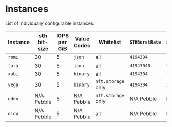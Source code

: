 # Instances

List of individually configurable instances:

| Instance | sth bit-size | IOPS per GiB  | Value Codec  | Whitelist           | `STHBurstRate` | `STHSyncInterval` | Running                                                                                                                                       |
|----------|--------------|---------------|--------------|---------------------|----------------|-------------------|-----------------------------------------------------------------------------------------------------------------------------------------------|
| `romi`   | 30           | 5             | `json`       | all                 | `4194304`      | `1s`              | [778339d270108841997806c86203ddd3a7341fcb](https://github.com/filecoin-project/storetheindex/commit/778339d270108841997806c86203ddd3a7341fcb) |
| `tara`   | 30           | 5             | `json`       | all                 | `41943040`     | `3s`              | [778339d270108841997806c86203ddd3a7341fcb](https://github.com/filecoin-project/storetheindex/commit/778339d270108841997806c86203ddd3a7341fcb) |
| `xabi`   | 30           | 5             | `binary`     | all                 | `4194304`      | `1s`              | [945940507682064093e846ecc8578a58a5f16535](https://github.com/filecoin-project/storetheindex/commit/945940507682064093e846ecc8578a58a5f16535) |
| `vega`   | 30           | 5             | `binary`     | `nft.storage` only  | `4194304`      | `3s`              | [1223d1070d8675441356c2fda92ce2c872f0f189](https://github.com/filecoin-project/storetheindex/commit/1223d1070d8675441356c2fda92ce2c872f0f189) |
| `oden`   | N/A Pebble   | 5             | N/A Pebble   | `nft.storage` only  | N/A Pebble     | N/A Pebble        | [498f406a73629637654c936c5d34ab768f2e417d](https://github.com/filecoin-project/storetheindex/commit/498f406a73629637654c936c5d34ab768f2e417d) |
| `dido`   | N/A Pebble   | 5             | N/A Pebble   | all                 | N/A Pebble     | N/A Pebble        | [498f406a73629637654c936c5d34ab768f2e417d](https://github.com/filecoin-project/storetheindex/commit/498f406a73629637654c936c5d34ab768f2e417d) |
